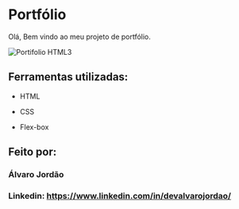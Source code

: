 # Portfólio 
Olá, Bem vindo ao meu projeto de portfólio.

![Portifolio HTML3](https://github.com/alvccpj/portfolio/assets/103002592/40dc8e2a-04d8-4163-8008-bd60b41fea77)

## Ferramentas utilizadas:

* HTML

* CSS

* Flex-box

## Feito por:

### Álvaro Jordão

### Linkedin: https://www.linkedin.com/in/devalvarojordao/
